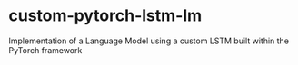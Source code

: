 # custom-pytorch-lstm-lm
Implementation of a Language Model using a custom LSTM built within the PyTorch framework
